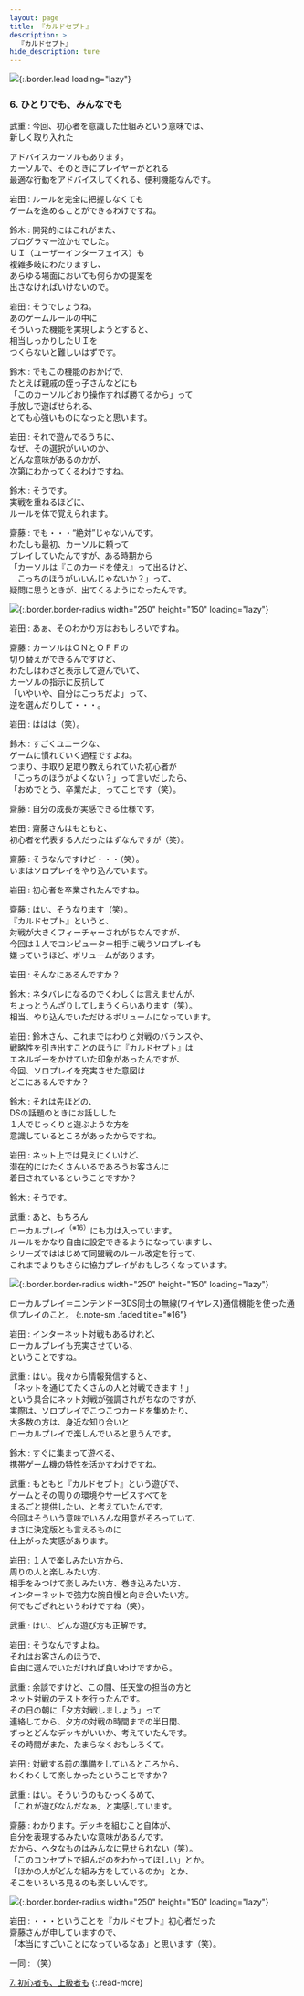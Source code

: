 ```yaml
---
layout: page
title: 『カルドセプト』
description: >
  『カルドセプト』
hide_description: ture
---
```


![](/interviews/jp/3ds/acbj/vol1/img/mainvisual6.jpg){:.border.lead loading="lazy"}

### 6. ひとりでも、みんなでも

武重
: 今回、初心者を意識した仕組みという意味では、<br>新しく取り入れた

アドバイスカーソルもあります。<br>カーソルで、そのときにプレイヤーがとれる<br>最適な行動をアドバイスしてくれる、便利機能なんです。

岩田
: ルールを完全に把握しなくても<br>ゲームを進めることができるわけですね。

鈴木
: 開発的にはこれがまた、<br>プログラマー泣かせでした。<br>ＵＩ（ユーザーインターフェイス）も<br>複雑多岐にわたりますし、<br>あらゆる場面においても何らかの提案を<br>出さなければいけないので。

岩田
: そうでしょうね。<br>あのゲームルールの中に<br>そういった機能を実現しようとすると、<br>相当しっかりしたＵＩを<br>つくらないと難しいはずです。

鈴木
: でもこの機能のおかげで、<br>たとえば親戚の姪っ子さんなどにも<br>「このカーソルどおり操作すれば勝てるから」って<br>手放しで遊ばせられる、<br>とても心強いものになったと思います。

岩田
: それで遊んでるうちに、<br>なぜ、その選択がいいのか、<br>どんな意味があるのかが、<br>次第にわかってくるわけですね。

鈴木
: そうです。<br>実戦を重ねるほどに、<br>ルールを体で覚えられます。

齋藤
: でも・・・“絶対”じゃないんです。<br>わたしも最初、カーソルに頼って<br>プレイしていたんですが、ある時期から<br>「カーソルは『このカードを使え』って出るけど、<br>　こっちのほうがいいんじゃないか？」って、<br>疑問に思うときが、出てくるようになったんです。

![](/interviews/jp/3ds/acbj/vol1/img/photo15.jpg){:.border.border-radius width="250" height="150"  loading="lazy"}

岩田
: あぁ、そのわかり方はおもしろいですね。

齋藤
: カーソルはＯＮとＯＦＦの<br>切り替えができるんですけど、<br>わたしはわざと表示して遊んでいて、<br>カーソルの指示に反抗して<br>「いやいや、自分はこっちだよ」って、<br>逆を選んだりして・・・。

岩田
: ははは（笑）。

鈴木
: すごくユニークな、<br>ゲームに慣れていく過程ですよね。<br>つまり、手取り足取り教えられていた初心者が<br>「こっちのほうがよくない？」って言いだしたら、<br>「おめでとう、卒業だよ」ってことです（笑）。

齋藤
: 自分の成長が実感できる仕様です。

岩田
: 齋藤さんはもともと、<br>初心者を代表する人だったはずなんですが（笑）。

齋藤
: そうなんですけど・・・（笑）。<br>いまはソロプレイをやり込んでいます。

岩田
: 初心者を卒業されたんですね。

齋藤
: はい、そうなります（笑）。<br>『カルドセプト』というと、<br>対戦が大きくフィーチャーされがちなんですが、<br>今回は１人でコンピューター相手に戦うソロプレイも<br>嫌っていうほど、ボリュームがあります。

岩田
: そんなにあるんですか？

鈴木
: ネタバレになるのでくわしくは言えませんが、<br>ちょっとうんざりしてしまうくらいあります（笑）。<br>相当、やり込んでいただけるボリュームになっています。

岩田
: 鈴木さん、これまではわりと対戦のバランスや、<br>戦略性を引き出すことのほうに『カルドセプト』は<br>エネルギーをかけていた印象があったんですが、<br>今回、ソロプレイを充実させた意図は<br>どこにあるんですか？

鈴木
: それは先ほどの、<br>DSの話題のときにお話しした<br>１人でじっくりと遊ぶような方を<br>意識しているところがあったからですね。

岩田
: ネット上では見えにくいけど、<br>潜在的にはたくさんいるであろうお客さんに<br>着目されているということですか？

鈴木
: そうです。

武重
: あと、もちろん<br>ローカルプレイ<sup>（※16）</sup>にも力は入っています。<br>ルールをかなり自由に設定できるようになっていますし、<br>シリーズでははじめて同盟戦のルール改定を行って、<br>これまでよりもさらに協力プレイがおもしろくなっています。

![](/interviews/jp/3ds/acbj/vol1/img/photo16.jpg){:.border.border-radius width="250" height="150"  loading="lazy"}

ローカルプレイ＝ニンテンドー3DS同士の無線(ワイヤレス)通信機能を使った通信プレイのこと。
{:.note-sm .faded title="※16"}

岩田
: インターネット対戦もあるけれど、<br>ローカルプレイも充実させている、<br>ということですね。

武重
: はい。我々から情報発信すると、<br>「ネットを通じてたくさんの人と対戦できます！」<br>という具合にネット対戦が強調されがちなのですが、<br>実際は、ソロプレイでこつこつカードを集めたり、<br>大多数の方は、身近な知り合いと<br>ローカルプレイで楽しんでいると思うんです。

鈴木
: すぐに集まって遊べる、<br>携帯ゲーム機の特性を活かすわけですね。

武重
: もともと『カルドセプト』という遊びで、<br>ゲームとその周りの環境やサービスすべてを<br>まるごと提供したい、と考えていたんです。<br>今回はそういう意味でいろんな用意がそろっていて、<br>まさに決定版とも言えるものに<br>仕上がった実感があります。

岩田
: １人で楽しみたい方から、<br>周りの人と楽しみたい方、<br>相手をみつけて楽しみたい方、巻き込みたい方、<br>インターネットで強力な腕自慢と向き合いたい方。<br>何でもござれというわけですね（笑）。

武重
: はい、どんな遊び方も正解です。

岩田
: そうなんですよね。<br>それはお客さんのほうで、<br>自由に選んでいただければ良いわけですから。

武重
: 余談ですけど、この間、任天堂の担当の方と<br>ネット対戦のテストを行ったんです。<br>その日の朝に「夕方対戦しましょう」って<br>連絡してから、夕方の対戦の時間までの半日間、<br>ずっとどんなデッキがいいか、考えていたんです。<br>その時間がまた、たまらなくおもしろくて。

岩田
: 対戦する前の準備をしているところから、<br>わくわくして楽しかったということですか？

武重
: はい。そういうのもひっくるめて、<br>「これが遊びなんだなぁ」と実感しています。

齋藤
: わかります。デッキを組むこと自体が、<br>自分を表現するみたいな意味があるんです。<br>だから、ヘタなものはみんなに見せられない（笑）。<br>「このコンセプトで組んだのをわかってほしい」とか。<br>「ほかの人がどんな組み方をしているのか」とか、<br>そこをいろいろ見るのも楽しいんです。

![](/interviews/jp/3ds/acbj/vol1/img/photo17.jpg){:.border.border-radius width="250" height="150"  loading="lazy"}

岩田
: ・・・ということを『カルドセプト』初心者だった<br>齋藤さんが申していますので、<br>「本当にすごいことになっているなあ」と思います（笑）。

一同
: （笑）

[7. 初心者も、上級者も](7.md)
{:.read-more}
